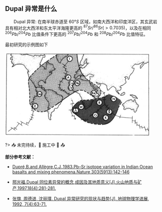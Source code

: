 <!-- <link rel="stylesheet" type="text/css" href="../../assect/css/中文.css" /> -->

## Dupal 异常是什么

&emsp;&emsp;Dupal 异常:
在南半球赤道至 $60°S$ 区域，如南大西洋和印度洋区，其玄武岩具有相对北大西洋和东太平洋海隆更高的
$^{87} Sr/ ^{86}Sr (>0.7035)$，以及在相同 $^{206} Pb/ ^{204} Pb$ 比值条件下更高的 $^{207} Pb/ ^{204} Pb$ 和 $^{208} Pb/ ^{204} Pb$ 比值特征。

最初研究的示例图如下

![Dupal示例图1](./Dupal/Dupal1.jpg?center)

?> 📥 未完待续，🚢 施工中 🚧 📤


**部分参考文献：**

- [Dupré,B.and Allègre,C.J.,1983.Pb–Sr isotope variation in Indian Ocean basalts and mixing phenomena.Nature,303(5913):142-146](https://github.com/TigerHall/Blog/blob/master/Page/Dupal/10.1038%40303142a0.pdf)

- [邢光福.Dupal 同位素异常的概念,成因及其地质意义[J].火山地质与矿产,1997,18(4):281-281.](https://github.com/TigerHall/Blog/blob/master/Page/Dupal/Dupal%E5%90%8C%E4%BD%8D%E7%B4%A0%E5%BC%82%E5%B8%B8%E7%9A%84%E6%A6%82%E5%BF%B5%E3%80%81%E6%88%90%E5%9B%A0%E5%8F%8A%E5%85%B6%E5%9C%B0%E8%B4%A8%E6%84%8F%E4%B9%89.pdf)

- [张旗, 周德进, 沈丽璞. Dupal 异常研究的现状与趋势[J]. 地球物理学进展, 1992, 7(4):63-71.](./Dupal/Dupal异常研究的现状与趋势.pdf)
